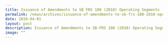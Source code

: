 ```yaml
---
title: Issuance of Amendments to SB FRS 108 (2010) Operating Segments
permalink: /news/archives/issuance-of-amendments-to-sb-frs-108-2010-operating-segments/
date: 2010-04-01
layout: post
description: Issuance of Amendments to SB-FRS 108 (2010) Operating Segments
image: ""
---
```

